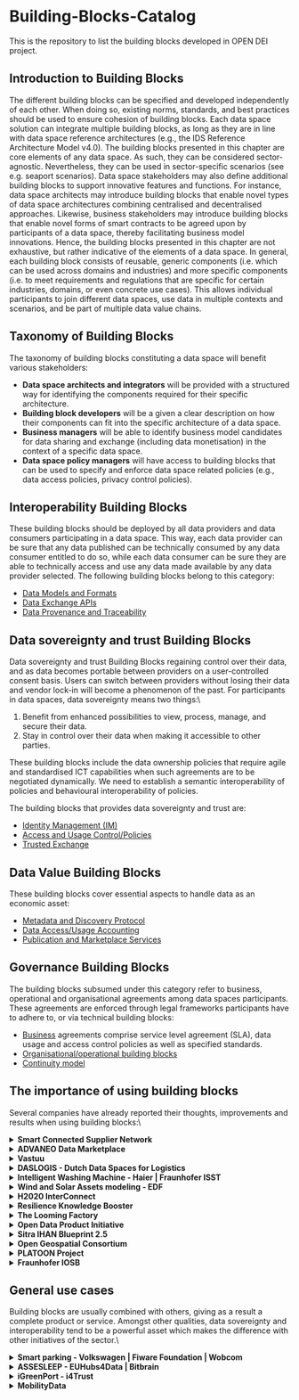 # Building-Blocks-Catalog

This is the repository to list the building blocks developed in OPEN DEI project.

## Introduction to Building Blocks

The different building blocks can be specified and developed independently of each other. When doing so, existing norms, standards, and best practices should be used to ensure cohesion of building blocks. Each data space solution can integrate multiple building blocks, as long as they are in line with data space reference architectures (e.g., the IDS Reference Architecture Model v4.0). The building blocks presented in this chapter are core elements of any data space. As such, they can be considered sector-agnostic. Nevertheless, they can be used in sector-specific scenarios (see e.g. seaport scenarios). Data space stakeholders may also define additional building blocks to support innovative features and functions. For instance, data space architects may introduce building blocks that enable novel types of data space architectures combining centralised and decentralised approaches. Likewise, business stakeholders may introduce building blocks that enable novel forms of smart contracts to be agreed upon by participants of a data space, thereby facilitating business model innovations. Hence, the building blocks presented in this chapter are not exhaustive, but rather indicative of the elements of a data space. In general, each building block consists of reusable, generic components (i.e. which can be used across domains and industries) and more specific components (i.e. to meet requirements and regulations that are specific for certain industries, domains, or even concrete use cases). This allows individual participants to join different data spaces, use data in multiple contexts and scenarios, and be part of multiple data value chains.

## Taxonomy of Building Blocks

The taxonomy of building blocks constituting a data space will benefit various stakeholders:

* **Data space architects and integrators** will be provided with a structured way for identifying the components required for their specific architecture.
* **Building block developers** will be a given a clear description on how their components can fit into the specific architecture of a data space.
* **Business managers** will be able to identify business model candidates for data sharing and exchange (including data monetisation) in the context of a specific data space.
* **Data space policy managers** will have access to building blocks that can be used to specify and enforce data space related policies (e.g., data access policies, privacy control policies).

## Interoperability Building Blocks

These building blocks should be deployed by all data providers and data consumers participating in a data space. This way, each data provider can be sure that any data published can be technically consumed by any data consumer entitled to do so, while each data consumer can be sure they are able to technically access and use any data made available by any data provider selected. The following building blocks belong to this category:

* [Data Models and Formats](data-models-and-formats.md)
* [Data Exchange APIs](data-exchange-APIs.md)
* [Data Provenance and Traceability](provenance\_and\_traceability.md)

## Data sovereignty and trust Building Blocks

Data sovereignty and trust Building Blocks regaining control over their data, and as data becomes portable between providers on a user-controlled consent basis. Users can switch between providers without losing their data and vendor lock-in will become a phenomenon of the past. For participants in data spaces, data sovereignty means two things:\


1. Benefit from enhanced possibilities to view, process, manage, and secure their data.
2. Stay in control over their data when making it accessible to other parties.

These building blocks include the data ownership policies that require agile and standardised ICT capabilities when such agreements are to be negotiated dynamically. We need to establish a semantic interoperability of policies and behavioural interoperability of policies.

The building blocks that provides data sovereignty and trust are:

* [Identity Management (IM)](identity\_management.md)
* [Access and Usage Control/Policies](access\_and\_usage\_control.md)
* [Trusted Exchange](trusted\_exchange.md)

## Data Value Building Blocks

These building blocks cover essential aspects to handle data as an economic asset:

* [Metadata and Discovery Protocol](metadata\_and\_discovery\_protocol.md)
* [Data Access/Usage Accounting](data\_usage\_accounting.md)
* [Publication and Marketplace Services](publication\_and\_marketplace\_services.md)

## Governance Building Blocks

The building blocks subsumed under this category refer to business, operational and organisational agreements among data spaces participants. These agreements are enforced through legal frameworks participants have to adhere to, or via technical building blocks:

* [Business](business.md) agreements comprise service level agreement (SLA), data usage and access control policies as well as specified standards.
* [Organisational/operational building blocks](organisational\_and\_operational.md)
* [Continuity model](continuity\_model.md)

## The importance of using building blocks

Several companies have already reported their thoughts, improvements and results when using building blocks:\


<details>

<summary><strong>Smart Connected Supplier Network</strong></summary>

* Enable small manufacturing companies to join the digitalization process without the need of hiring IT professionals.
* A rise of 20% of the overall productivity.
* The transaction costs of the supply chain are reduced.

Visit [SCSN webpage](https://smart-connected.nl/en) for more information.

</details>

<details>

<summary><strong>ADVANEO Data Marketplace</strong></summary>

* The data marketplace has been developed as a decentralized portal, all relevant and possibly sensitive raw data always remain with the data provider and only is transferred directly to the buyer in the event of a purchase.
* Give the opportunity of monetizing data.
* Open data can be used to open up new perspectives and lift your data project to the next level.

Visit [ADVANEO DMP webpage](https://www.advaneo-datamarketplace.de/en/) for more information.

</details>

<details>

<summary><strong>Vastuu</strong></summary>

* Drive Europe’s data economy.
* Next-level adoption and co-creation of value with commercial scenarios.
* Foster neutrality, standards and common language to avoid risks and enhance trust.
* Help establish the community and ecosystem to foster future innovation.
* Secure data lowers the threshold for different organisations to share their knowledge and expertise.

</details>

<details>

<summary><strong>DASLOGIS - Dutch Data Spaces for Logistics</strong></summary>

* Enable the discovery and controlled sharing of (potentially) sensitive data.
* Offer flexibility, extensibility and personalisation to support data exchange in logistics.

</details>

<details>

<summary><strong>Intelligent Washing Machine - Haier | Fraunhofer ISST</strong></summary>

* Save cost, time and energy, environmental awareness.
* Offer consumers a better utilization of washing machines with additional services
* Gain data insights for product and service innovations
* By collecting consumer data companies get the possibility to gain data insights for product and service innovations.

</details>

<details>

<summary><strong>Wind and Solar Assets modeling - EDF</strong></summary>

* Opportunity to build comprehensive models, analytic frameworks and improve multiparty collaboration capabilities needed to support digital ecosystems.
* Backbone for renewables operator to ensure continuity of technical data along lifecycle.
* Real accelerator for Greenfields and brownfields assets to deliver more safely, more quickly more efficiently and with a lower Total Cost of Ownership.

</details>

<details>

<summary><strong>H2020 InterConnect</strong></summary>

* The need for the selected building blocks (Interoperability, Trust and Data Value) was natural to the project's reference architecture, hence their adoption. They are particularly important to allow the required separation of what is the interoperability plan (at the syntactic and semantical level), the data exchange plan to link interoperable peers, and the enforcement of trust (identity) for data usage. Relying on these building blocks ensures alignment, but most importantly, the capability to swap them if needed and to interface with other sectors/domains outside the one of InterConnect (Energy/IoT).

</details>

<details>

<summary><strong>Resilience Knowledge Booster</strong></summary>

* The importance of the interoperablity, semantic metadata at cross-domain served the IMPETUs project to elaborate a climate/environment data space to share information across industries and contribute to the elaboration and planning of adaptation and mitigation actions against climate change.

</details>

<details>

<summary><strong>The Looming Factory</strong></summary>

* The role of Data Spaces in the project is to craete a secure environment to transmit log data collected by IoT sensors from the shop floor to the third-parties responsible for the development of data analysis and AI applications to improve operational efficiency (e.g. predictive maintenance). The implemented and instantiated components follow the IDS Reference Architecture Model (IDS-RAM 3.0) and include IDS Connectors, an Identity Provider, a Broker and an App Store.

</details>

<details>

<summary><strong>Open Data Product Initiative</strong></summary>

[Open Data Product Specification (ODPS)](https://opendataproducts.org) is a vendor-neutral, open-source machine-readable data product metadata model. This specification is developed openly under the [Open Data Product Initiative](https://opencollective.com/odpi). The Open Data Product Specification aims for the same impact in the Data Economy as what OpenAPI specification did for the API Economy.\
The data products and data as a service solutions are spread around increasing amount of market places, tool stack for the data product design, development and management is a wild west, consumers have a hard time knowing what they are purchasing or how to compare data products to find a best possible fit in their situation.\
In short, the data economy lacks a data product standard. By working together and openly, we can increase interoperability, growth, and data reuse with help of shared specification. International standards are a vital tool in ensuring products and services are interchangeable and compatible across borders, removing barriers to trade, reducing production and supply chain costs and building confidence in business services and protecting consumers.

</details>

<details>

<summary><strong>Sitra IHAN Blueprint 2.5</strong></summary>

The IHAN data economy architecture defines the distributed and open standard-based components that allow companies, governments and individuals to share data in an easy and trusted manner with users’ consents. Focus is on IDENTITY, CONSENT and LOGGING. These three parts have been approved as a CEN/CENELEC pre-standard.

</details>

<details>

<summary><strong>Open Geospatial Consortium</strong></summary>

OGC community is building spatial-related suite of standards in multiple groups. both internally and externally it is important to ensure minimum alignment between interoperability solutions. Therefore, as the harmonisation between standards is based on the building blocks that can be composed in the IT solution, it is important to make sure component building blocks can mediate and use exchange mechanisms.

</details>

<details>

<summary><strong>PLATOON Project</strong></summary>

Provide building blocks for three pillars to support a reference Architecture for Interoperable Data (and services) Ecosystem.

1. Pilar 1 : Interoperability : Semantic Data Model for Energy
2. Pilar 2 : Trust : with IDSA (own connector) - Privacy for secure data exchange.
3. Pilar 3 : Data value : Use Analytic Toolbox that leverages previous 2 pillars and provides data driven interoperable service that can be deployed in different configuration - Cloud/Hybrid/Edge

</details>

<details>

<summary><strong>Fraunhofer IOSB</strong></summary>

Data sovereignty for manufacturing / Industry 4.0 companies in use-cases like "Collaboritive Condition Monitoring". We are using the Eclipse Dataspace Connector to connect digital twins (asset administration shell) across company borders.

</details>

## General use cases

Building blocks are usually combined with others, giving as a result a complete product or service. Amongst other qualities, data sovereignty and interoperability tend to be a powerful asset which makes the difference with other initiatives of the sector.\


<details>

<summary><strong>Smart parking - Volkswagen | Fiware Foundation | Wobcom</strong></summary>

Smart Parking is a digital solution to improve parking in a city, reduce air pollution and support local businesses. Drivers in a city are navigated to the nearest available parking space. They can register their preferred shopping profiles, and these anonymised profiles are matched with shops near the parking spaces. Matching shop offers are returned with hash codes for the possible offers. If the driver shops at that particular shop, their parking fee is paid by the shop.

</details>

<details>

<summary><strong>ASSESLEEP - EUHubs4Data | Bitbrain</strong></summary>

It consists of a highly accurate sleep monitoring device that can comfortably record sleep at your home. A comprehensive sleep dataset will be created using using [Bitbrain](https://euhubs4data.eu/experiments/assesleep/)'s new technology, incorporating a multitude of physiological and environmental sensors. Based on data collected in controlled and uncontrolled environments, robust AI-powered sleep analysis algorithms with medical-grade accuracy will be implemented.

</details>

<details>

<summary><strong>iGreenPort - i4Trust</strong></summary>

The objective of the [iGreenPort](https://i4trust.org/experiments/igreenport/) experiment consists of the monitoring of sea water quality in different areas of a port. In essence, different datasets (geoposition data on water quality, AIS navigation real-time data, etc..) will be shared in iGreenPort data space to create several data packages at different levels of the ‘data value chain’ to be utilised by iGreenPort partners and external entities, particularly authorities with environmental competencies in ports, their suppliers, and research groups in the field.

</details>

<details>

<summary><strong>MobilityData</strong></summary>

The mobility community has created several hubs for international GTFS sources over the years. There have been consistent issues with sustaining these platforms in the long term, and creating community processes so it's clear how decisions are made and how stakeholders across the mobility industry can contribute to the platform. That's the need [MobilityData](https://database.mobilitydata.org/) is working to meet with the [Mobility Database](https://github.com/MobilityData/mobility-database-catalogs), so more stakeholders can trust the longevity of this platform and it can become an increasingly valuable source for creating and improving mobility data as a community.

</details>
